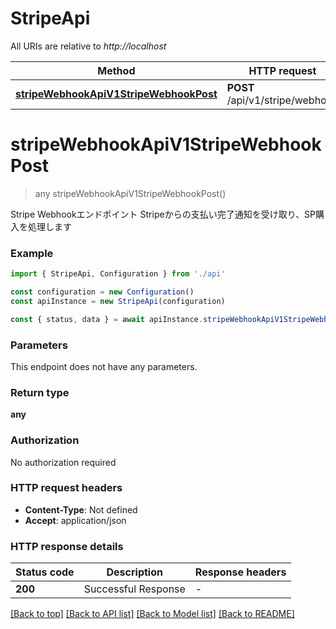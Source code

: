 # StripeApi

All URIs are relative to _http://localhost_

| Method                                                                          | HTTP request                    | Description    |
| ------------------------------------------------------------------------------- | ------------------------------- | -------------- |
| [**stripeWebhookApiV1StripeWebhookPost**](#stripewebhookapiv1stripewebhookpost) | **POST** /api/v1/stripe/webhook | Stripe Webhook |

# **stripeWebhookApiV1StripeWebhookPost**

> any stripeWebhookApiV1StripeWebhookPost()

Stripe Webhookエンドポイント Stripeからの支払い完了通知を受け取り、SP購入を処理します

### Example

```typescript
import { StripeApi, Configuration } from './api'

const configuration = new Configuration()
const apiInstance = new StripeApi(configuration)

const { status, data } = await apiInstance.stripeWebhookApiV1StripeWebhookPost()
```

### Parameters

This endpoint does not have any parameters.

### Return type

**any**

### Authorization

No authorization required

### HTTP request headers

- **Content-Type**: Not defined
- **Accept**: application/json

### HTTP response details

| Status code | Description         | Response headers |
| ----------- | ------------------- | ---------------- |
| **200**     | Successful Response | -                |

[[Back to top]](#) [[Back to API list]](../README.md#documentation-for-api-endpoints) [[Back to Model list]](../README.md#documentation-for-models) [[Back to README]](../README.md)
